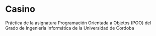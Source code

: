 # Casino

Práctica de la asignatura Programación Orientada a Objetos (POO) del Grado de Ingeniería Informática de la Universidad de Cordoba
